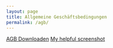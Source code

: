 ```yaml
---
layout: page
title: Allgemeine Geschäftsbedingungen
permalink: /agb/
---
```


[AGB Downloaden](/assets/agb.pdf)
[My helpful screenshot](/assets/screenshot.png)